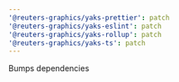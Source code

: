 ```yaml
---
'@reuters-graphics/yaks-prettier': patch
'@reuters-graphics/yaks-eslint': patch
'@reuters-graphics/yaks-rollup': patch
'@reuters-graphics/yaks-ts': patch
---
```


Bumps dependencies
